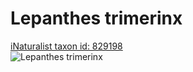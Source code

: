 
Lepanthes trimerinx
===================
  
[iNaturalist taxon id: 829198](https://www.inaturalist.org/taxa/829198)  
![Lepanthes trimerinx](https://inaturalist-open-data.s3.amazonaws.com/photos/249695487/medium.jpg)